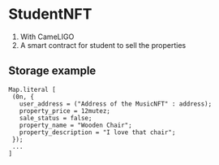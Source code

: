 # StudentNFT
1. With CameLIGO
2. A smart contract for student to sell the properties

## Storage example

    Map.literal [ 
     (0n, {
       user_address = ("Address of the MusicNFT" : address); 
       property_price = 12mutez;
       sale_status = false;
       property_name = "Wooden Chair";
       property_description = "I love that chair";
     });
     ...
    ]
